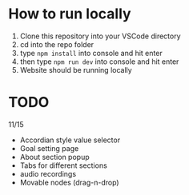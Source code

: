 # How to run locally
1. Clone this repository into your VSCode directory
2. cd into the repo folder
3. type ```npm install``` into console and hit enter
4. then type ```npm run dev``` into console and hit enter
5. Website should be running locally

# TODO

11/15
 
* Accordian style value selector 
* Goal setting page 
* About section popup 
* Tabs for different sections 
* audio recordings 
* Movable nodes (drag-n-drop)